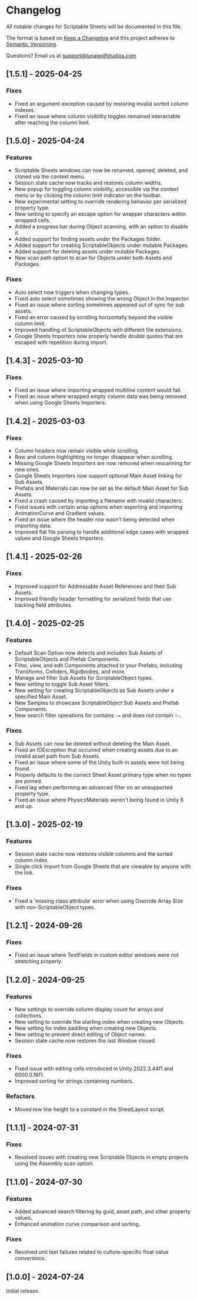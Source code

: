 # Changelog
All notable changes for Scriptable Sheets will be documented in this file.

The format is based on [Keep a Changelog](http://keepachangelog.com/en/1.0.0/)
and this project adheres to [Semantic Versioning](http://semver.org/spec/v2.0.0.html).

Questions? Email us at [support@lunawolfstudios.com](mailto:support@lunawolfstudios.com)

## [1.5.1] - 2025-04-25
### Fixes
- Fixed an argument exception caused by restoring invalid sorted column indexes.
- Fixed an issue where column visibility toggles remained interactable after reaching the column limit.

## [1.5.0] - 2025-04-24
### Features
- Scriptable Sheets windows can now be renamed, opened, deleted, and cloned via the context menu.
- Session state cache now tracks and restores column widths.
- New popup for toggling column visibility, accessible via the context menu or by clicking the column limit indicator on the toolbar.
- New experimental setting to override rendering behavior per serialized property type.
- New setting to specify an escape option for wrapper characters within wrapped cells.
- Added a progress bar during Object scanning, with an option to disable it.
- Added support for finding assets under the Packages folder.
- Added support for creating ScriptableObjects under mutable Packages.
- Added support for deleting assets under mutable Packages.
- New scan path option to scan for Objects under both Assets and Packages.

### Fixes
- Auto select now triggers when changing types.
- Fixed auto select sometimes showing the wrong Object in the Inspector.
- Fixed an issue where sorting sometimes appeared out of sync for sub assets.
- Fixed an error caused by scrolling horizontally beyond the visible column limit.
- Improved handling of ScriptableObjects with different file extensions.
- Google Sheets Importers now properly handle double quotes that are escaped with repetition during import.

## [1.4.3] - 2025-03-10
### Fixes
- Fixed an issue where importing wrapped multiline content would fail.
- Fixed an issue where wrapped empty column data was being removed when using Google Sheets Importers.

## [1.4.2] - 2025-03-03
### Fixes
- Column headers now remain visible while scrolling.
- Row and column highlighting no longer disappear when scrolling.
- Missing Google Sheets Importers are now removed when rescanning for new ones.
- Google Sheets Importers now support optional Main Asset linking for Sub Assets.
- Prefabs and Materials can now be set as the default Main Asset for Sub Assets.
- Fixed a crash caused by importing a filename with invalid characters.
- Fixed issues with certain wrap options when exporting and importing AnimationCurve and Gradient values.
- Fixed an issue where the header row wasn't being detected when importing data.
- Improved flat file parsing to handle additional edge cases with wrapped values and Google Sheets Importers.

## [1.4.1] - 2025-02-26
### Fixes
- Improved support for Addressable Asset References and their Sub Assets.
- Improved friendly header formatting for serialized fields that use backing field attributes.

## [1.4.0] - 2025-02-25
### Features
- Default Scan Option now detects and includes Sub Assets of ScriptableObjects and Prefab Components.
- Filter, view, and edit Components attached to your Prefabs, including Transforms, Colliders, Rigidbodies, and more.
- Manage and filter Sub Assets for ScriptableObject types.
- New setting to toggle Sub Asset filters.
- New setting for creating ScriptableObjects as Sub Assets under a specified Main Asset.
- New Samples to showcase ScriptableObject Sub Assets and Prefab Components.
- New search filter operations for contains `~=` and does not contain `!~`.

### Fixes
- Sub Assets can now be deleted without deleting the Main Asset.
- Fixed an IOException that occurred when creating assets due to an invalid asset path from Sub Assets.
- Fixed an issue where some of the Unity built-in assets were not being found.
- Properly defaults to the correct Sheet Asset primary type when no types are pinned.
- Fixed lag when performing an advanced filter on an unsupported property type.
- Fixed an issue where PhysicsMaterials weren't being found in Unity 6 and up.

## [1.3.0] - 2025-02-19
### Features
- Session state cache now restores visible columns and the sorted column index.
- Single click import from Google Sheets that are viewable by anyone with the link.

### Fixes
- Fixed a 'missing class attribute' error when using Override Array Size with non-ScriptableObject types.

## [1.2.1] - 2024-09-26
### Fixes
- Fixed an issue where TextFields in custom editor windows were not stretching properly.

## [1.2.0] - 2024-09-25
### Features
- New settings to override column display count for arrays and collections.
- New setting to override the starting index when creating new Objects.
- New setting for index padding when creating new Objects.
- New setting to prevent direct editing of Object names.
- Session state cache now restores the last Window closed.

### Fixes
- Fixed issue with editing cells introduced in Unity 2022.3.44f1 and 6000.0.16f1.
- Improved sorting for strings containing numbers.

### Refactors
- Moved row line height to a constant in the SheetLayout script.

## [1.1.1] - 2024-07-31
### Fixes
- Resolved issues with creating new Scriptable Objects in empty projects using the Assembly scan option.

## [1.1.0] - 2024-07-30
### Features
- Added advanced search filtering by guid, asset path, and other property values.
- Enhanced animation curve comparison and sorting.

### Fixes
- Resolved unit test failures related to culture-specific float value conversions.

## [1.0.0] - 2024-07-24
Initial release.
